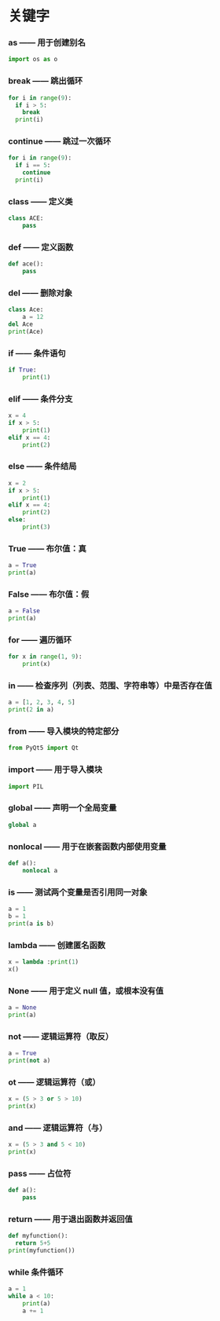 # 关键字

### as —— 用于创建别名

```py
import os as o
```

### break —— 跳出循环

```py
for i in range(9):
  if i > 5:
    break
  print(i)
```

### continue —— 跳过一次循环

```py
for i in range(9):
  if i == 5:
    continue
  print(i)
```

### class —— 定义类

```py
class ACE:
    pass
```

### def —— 定义函数

```py
def ace():
    pass
```

### del —— 删除对象

```py
class Ace:
    a = 12
del Ace
print(Ace)
```

### if —— 条件语句

```py
if True:
    print(1)
```

### elif —— 条件分支

```py
x = 4
if x > 5:
    print(1)
elif x == 4:
    print(2)
```

### else —— 条件结局

```py
x = 2
if x > 5:
    print(1)
elif x == 4:
    print(2)
else:
    print(3)
```

### True —— 布尔值：真

```py
a = True
print(a)
```

### False —— 布尔值：假

```py
a = False
print(a)
```

### for —— 遍历循环

```py
for x in range(1, 9):
    print(x)
```

### in —— 检查序列（列表、范围、字符串等）中是否存在值

```py
a = [1, 2, 3, 4, 5]
print(2 in a)
```

### from —— 导入模块的特定部分

```py
from PyQt5 import Qt
```

### import —— 用于导入模块

```py
import PIL
```

### global —— 声明一个全局变量

```py
global a
```

### nonlocal —— 用于在嵌套函数内部使用变量

```py
def a():
    nonlocal a
```

### is —— 测试两个变量是否引用同一对象

```py
a = 1
b = 1
print(a is b)
```

### lambda —— 创建匿名函数

```py
x = lambda :print(1)
x()
```

### None —— 用于定义 null 值，或根本没有值

```py
a = None
print(a)
```

### not —— 逻辑运算符（取反）

```py
a = True
print(not a)
```

### ot —— 逻辑运算符（或）

```py
x = (5 > 3 or 5 > 10)
print(x)
```

### and —— 逻辑运算符（与）

```py
x = (5 > 3 and 5 < 10)
print(x)
```

### pass —— 占位符

```py
def a():
    pass
```

### return —— 用于退出函数并返回值

```py
def myfunction():
  return 5+5
print(myfunction())
```

### while 条件循环

```py
a = 1
while a < 10:
    print(a)
    a += 1
```



